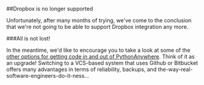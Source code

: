 
<!--
.. title: Using Dropbox
.. slug: UsingDropbox
.. date: 2015-05-13 14:35:28 UTC+01:00
.. tags:
.. category:
.. link:
.. description:
.. type: text
-->





##Dropbox is no longer supported


Unfortunately, after many months of trying, we've come to the conclusion that we're not going to be able to support Dropbox integration any more.


###All is not lost!


In the meantime, we'd like to encourage you to take a look at some of the [other options for getting code in and out of PythonAnywhere](/pages/UploadingAndDownloadingFiles). Think of it as an upgrade! Switching to a VCS-based system that uses Github or Bitbucket offers many advantages in terms of reliability, backups, and the-way-real-software-engineers-do-it-ness...
